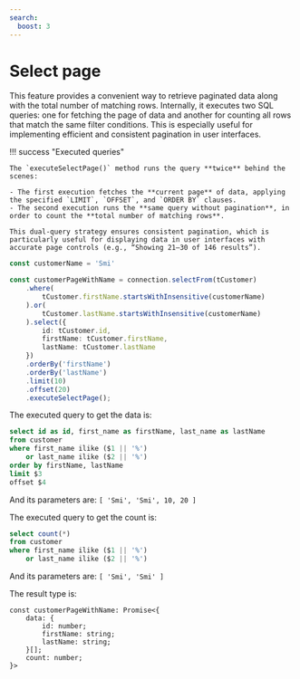 ```yaml
---
search:
  boost: 3
---
```

# Select page

This feature provides a convenient way to retrieve paginated data along with the total number of matching rows. Internally, it executes two SQL queries: one for fetching the page of data and another for counting all rows that match the same filter conditions. This is especially useful for implementing efficient and consistent pagination in user interfaces.

!!! success "Executed queries"

    The `executeSelectPage()` method runs the query **twice** behind the scenes:

    - The first execution fetches the **current page** of data, applying the specified `LIMIT`, `OFFSET`, and `ORDER BY` clauses.
    - The second execution runs the **same query without pagination**, in order to count the **total number of matching rows**.

    This dual-query strategy ensures consistent pagination, which is particularly useful for displaying data in user interfaces with accurate page controls (e.g., “Showing 21–30 of 146 results”).

```ts
const customerName = 'Smi'

const customerPageWithName = connection.selectFrom(tCustomer)
    .where(
        tCustomer.firstName.startsWithInsensitive(customerName)
    ).or(
        tCustomer.lastName.startsWithInsensitive(customerName)
    ).select({
        id: tCustomer.id,
        firstName: tCustomer.firstName,
        lastName: tCustomer.lastName
    })
    .orderBy('firstName')
    .orderBy('lastName')
    .limit(10)
    .offset(20)
    .executeSelectPage();
```

The executed query to get the data is:
```sql
select id as id, first_name as firstName, last_name as lastName 
from customer 
where first_name ilike ($1 || '%') 
    or last_name ilike ($2 || '%') 
order by firstName, lastName 
limit $3 
offset $4
```

And its parameters are: `[ 'Smi', 'Smi', 10, 20 ]`

The executed query to get the count is:
```sql
select count(*) 
from customer 
where first_name ilike ($1 || '%') 
    or last_name ilike ($2 || '%')
```

And its parameters are: `[ 'Smi', 'Smi' ]`

The result type is:
```tsx
const customerPageWithName: Promise<{
    data: {
        id: number;
        firstName: string;
        lastName: string;
    }[];
    count: number;
}>
```
